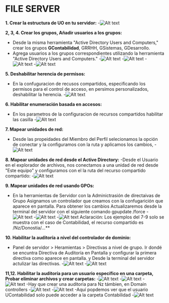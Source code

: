 # FILE SERVER

**1. Crear la estructura de UO en tu servidor:**
   -![Alt text](img/Unidad_Organizativa_NZ.png)

**2, 3, 4. Crear los grupos,  Añadir usuarios a los grupos:**
   - Desde la misma herramienta "Active Directory Users and Computers," crear los grupos **GContabilidad**, GRRHH, GSistemas, GDesarrollo.
   - Agrega usuarios a los grupos correspondientes utilizando la herramienta "Active Directory Users and Computers."
   -![Alt text](img/image.png)
   -![Alt text](img/image-1.png)
   -![Alt text](img/image-2.png)
   -![Alt text](img/image-3.png)

**5. Deshabilitar herencia de permisos:**
   - En la confuguracion de recusos compartidos, especificando los permisos para el control de acceso, en persimos personalizados, deshabilitar la herencia.
   -![Alt text](img/image-4.png)

**6. Habilitar enumeración basada en accesos:**
   - En los parametros de la configuracion de recursos compartidos habilitar las casilla 
   -![Alt text](img/image-5.png)

**7. Mapear unidades de red:**
   - Desde las propeidades del Miembro del Perfil selecionamos la opción de conectar y la configuramos con la ruta y aplicamos los cambios,
   -![Alt text](image.png)

**8. Mapear unidades de red desde el Active Directory:**
   -Desde el Usuario en el explorador de archivos, nos conectamos a una unidad de red desde "Este equipo" y configuramos con el la ruta del recurso compartido compartido:
   -![Alt text](image-4.png) 


**9. Mapear unidades de red usando GPOs:**
   - En la herramientas de Servidor con la Adminictrasión de directaivas de Grupo Asignamos un controlador que creamos con la confugarición que aparece en pantalla. Para obtener los cambios Actualizaremos desde la terminal del servidor con el siguiente comando gpupdate /force
   -![Alt text](image-1.png)
   -![Alt text](image-2.png)
   -![Alt text](image-3.png)
<bold>Aclaración: Los ejemplos del 7-9 solo se muestra con el caso de Contabilidad, el recurso compartido es /Nz/Donostia/...**</bold>

**10. Habilitar la auditoría a nivel del controlador de dominio:**
- Panel de servidor > Heramientas > Directivas a nivel de grupo. Ir dondé se encuntra Directiva de Auditoría en Pantalla y configurar la primera directiva como aparece en pantalla. y Desde la terminal del servidor actulizar las directivas.
   -![Alt text](image-5.png)
   -![Alt text](image-6.png)

**11,12. Habilitar la auditoría para un usuario específico en una carpeta, Probar eliminar archivos y crear carpetas:**
   -![Alt text](image-8.png)
   -![Alt text](image-9.png)
   -![Alt text](image-10.png)
   -Hay que crear una auditoria para Nz támbien, en Domain controllers
   -![Alt text](image-11.png)
   -![Alt text](image-12.png)
   -Aquí popdemos ver que el usuario UContabilidad solo puede acceder a la carpeta Contabilidad
   -![Alt text](image-7.png)


